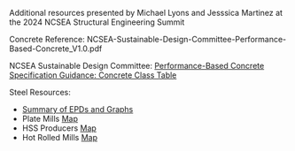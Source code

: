 Additional resources presented by Michael Lyons and Jesssica Martinez at the 2024 NCSEA Structural Engineering Summit

Concrete Reference: NCSEA-Sustainable-Design-Committee-Performance-Based-Concrete_V1.0.pdf

NCSEA Sustainable Design Committee:  [Performance-Based Concrete Specification Guidance: Concrete Class Table](https://www.ncsea.com/app/uploads/2024/09/NCSEA-Sustainable-Design-Committee-Performance-Based-Concrete_V1.0.pdf)

Steel Resources:
- [Summary of EPDs and Graphs](https://1drv.ms/x/s!AqOsco29_y-ygf5ZIXZD8EqrmeOlfw?e=JPjryM)
- Plate Mills [Map](https://maps.app.goo.gl/T6nYVZjvLfEGDGKG8)
- HSS Producers [Map](https://maps.app.goo.gl/n7nuw8AQzPD5EYcN6)
- Hot Rolled Mills [Map](https://maps.app.goo.gl/n7nuw8AQzPD5EYcN6)
